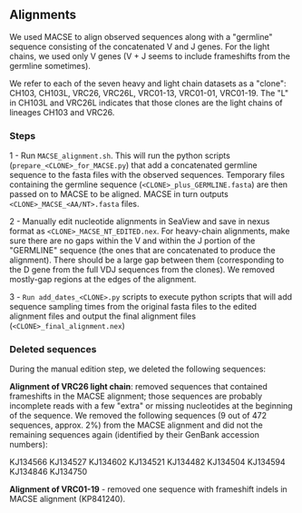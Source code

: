 ## Alignments ##

We used MACSE to align observed sequences along with a "germline" sequence consisting of the concatenated V and J genes. For the light chains, we used only V genes (V + J seems to include frameshifts from the germline sometimes).

We refer to each of the seven heavy and light chain datasets as a "clone": CH103, CH103L, VRC26, VRC26L, VRC01-13, VRC01-01, VRC01-19. The "L" in CH103L and VRC26L indicates that those clones are the light chains of lineages CH103 and VRC26.

### Steps ###

1 - Run ```MACSE_alignment.sh```. This will run the python scripts (```prepare_<CLONE>_for_MACSE.py```) that add a concatenated germline sequence to the fasta files with the observed sequences. Temporary files containing the germline sequence (```<CLONE>_plus_GERMLINE.fasta```) are then passed on to MACSE to be aligned. MACSE in turn outputs ```<CLONE>_MACSE_<AA/NT>.fasta``` files.

2 - Manually edit nucleotide alignments in SeaView and save in nexus format as ```<CLONE>_MACSE_NT_EDITED.nex```. For heavy-chain alignments, make sure there are no gaps within the V and within the J portion of the "GERMLINE" sequence (the ones that are concatenated to produce the alignment). There should be a large gap between them (corresponding to the D gene from the full VDJ sequences from the clones). We removed mostly-gap regions at the edges of the alignment.

3 - ```Run add_dates_<CLONE>.py``` scripts to execute python scripts that will add sequence sampling times from the original fasta files to the edited alignment files and output the final alignment files (```<CLONE>_final_alignment.nex```)

### Deleted sequences ###

During the manual edition step, we deleted the following sequences:

**Alignment of VRC26 light chain**: removed sequences that contained frameshifts in the MACSE alignment; those sequences are probably incomplete reads with a few "extra" or missing nucleotides at the beginning of the sequence. We removed the following sequences (9 out of 472 sequences, approx. 2%) from the MACSE alignment and did not the remaining sequences again (identified by their GenBank accession numbers):

KJ134566
KJ134527
KJ134602
KJ134521
KJ134482
KJ134504
KJ134594
KJ134846
KJ134750

**Alignment of VRC01-19** - removed one sequence with frameshift indels in MACSE alignment (KP841240).
